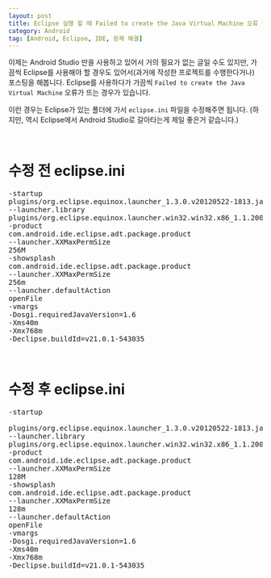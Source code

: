 ```yaml
---
layout: post
title: Eclipse 실행 할 때 Failed to create the Java Virtual Machine 오류 뜰 때
category: Android
tag: [Android, Eclipse, IDE, 문제 해결]
---
```


이제는 Android Studio 만을 사용하고 있어서 거의 필요가 없는 글일 수도 있지만,
가끔씩 Eclipse를 사용해야 할 경우도 있어서(과거에 작성한 프로젝트를 수행한다거나)
포스팅을 해봅니다.
Eclipse를 사용하다가 가끔씩 `Failed to create the Java Virtual Machine` 오류가 뜨는 경우가 있습니다.

이런 경우는 Eclipse가 있는 폴더에 가서 `eclipse.ini` 파일을 수정해주면 됩니다.
(하지만, 역시 Eclipse에서 Android Studio로 갈아타는게 제일 좋은거 같습니다.)

<br>

# 수정 전 eclipse.ini

<pre class="prettyprint">-startup
plugins/org.eclipse.equinox.launcher_1.3.0.v20120522-1813.jar
--launcher.library
plugins/org.eclipse.equinox.launcher.win32.win32.x86_1.1.200.v20120522-1813
-product
com.android.ide.eclipse.adt.package.product
--launcher.XXMaxPermSize
256M
-showsplash
com.android.ide.eclipse.adt.package.product
--launcher.XXMaxPermSize
256m
--launcher.defaultAction
openFile
-vmargs
-Dosgi.requiredJavaVersion=1.6
-Xms40m
-Xmx768m
-Declipse.buildId=v21.0.1-543035
</pre>
<br>

# 수정 후 eclipse.ini

<pre class="prettyprint">-startup

plugins/org.eclipse.equinox.launcher_1.3.0.v20120522-1813.jar
--launcher.library
plugins/org.eclipse.equinox.launcher.win32.win32.x86_1.1.200.v20120522-1813
-product
com.android.ide.eclipse.adt.package.product
--launcher.XXMaxPermSize
128M
-showsplash
com.android.ide.eclipse.adt.package.product
--launcher.XXMaxPermSize
128m
--launcher.defaultAction
openFile
-vmargs
-Dosgi.requiredJavaVersion=1.6
-Xms40m
-Xmx768m
-Declipse.buildId=v21.0.1-543035
</pre>
